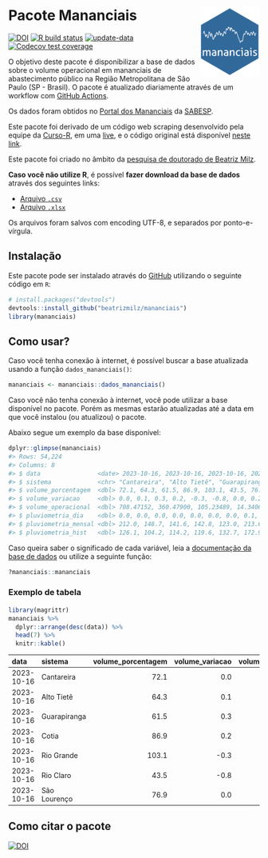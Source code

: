 
<!-- README.md is generated from README.Rmd. Please edit that file -->

# Pacote Mananciais <img src="man/figures/hexlogo.png" align="right" width = "120px"/>

<!-- badges: start -->

[![DOI](https://zenodo.org/badge/DOI/10.5281/zenodo.4733056.svg)](https://doi.org/10.5281/zenodo.4733056)
[![R build
status](https://github.com/beatrizmilz/mananciais/workflows/R-CMD-check/badge.svg)](https://github.com/beatrizmilz/mananciais/actions)
[![update-data](https://github.com/beatrizmilz/mananciais/actions/workflows/2-update_data.yaml/badge.svg)](https://github.com/beatrizmilz/mananciais/actions/workflows/2-update_data.yaml)
[![Codecov test
coverage](https://codecov.io/gh/beatrizmilz/mananciais/branch/master/graph/badge.svg)](https://codecov.io/gh/beatrizmilz/mananciais?branch=master)
<!-- badges: end -->

O objetivo deste pacote é disponibilizar a base de dados sobre o volume
operacional em mananciais de abastecimento público na Região
Metropolitana de São Paulo (SP - Brasil). O pacote é atualizado
diariamente através de um workflow com [GitHub
Actions](https://github.com/beatrizmilz/mananciais/actions).

Os dados foram obtidos no [Portal dos
Mananciais](http://mananciais.sabesp.com.br/Situacao) da
[SABESP](http://site.sabesp.com.br/site/Default.aspx).

Este pacote foi derivado de um código web scraping desenvolvido pela
equipe da [Curso-R](https://www.curso-r.com/), em uma
[live](https://youtu.be/jvZIxrMmOcQ), e o código original está
disponível [neste
link](https://github.com/curso-r/lives/blob/master/drafts/20200730_scraper_sabesp.R).

Este pacote foi criado no âmbito da [pesquisa de doutorado de Beatriz
Milz](https://beatrizmilz.github.io/tese/).

**Caso você não utilize R**, é possível **fazer download da base de
dados** através dos seguintes links:

- [Arquivo
  `.csv`](https://github.com/beatrizmilz/mananciais/raw/master/inst/extdata/mananciais.csv)
- [Arquivo
  `.xlsx`](https://github.com/beatrizmilz/mananciais/blob/master/inst/extdata/mananciais.xlsx?raw=true)

Os arquivos foram salvos com encoding UTF-8, e separados por
ponto-e-vírgula.

## Instalação

Este pacote pode ser instalado através do [GitHub](https://github.com/)
utilizando o seguinte código em `R`:

``` r
# install.packages("devtools")
devtools::install_github("beatrizmilz/mananciais")
library(mananciais)
```

## Como usar?

Caso você tenha conexão à internet, é possível buscar a base atualizada
usando a função `dados_mananciais()`:

``` r
mananciais <- mananciais::dados_mananciais() 
```

Caso você não tenha conexão à internet, você pode utilizar a base
disponível no pacote. Porém as mesmas estarão atualizadas até a data em
que você instalou (ou atualizou) o pacote.

Abaixo segue um exemplo da base disponível:

``` r
dplyr::glimpse(mananciais)
#> Rows: 54,224
#> Columns: 8
#> $ data                <date> 2023-10-16, 2023-10-16, 2023-10-16, 2023-10-16, 2…
#> $ sistema             <chr> "Cantareira", "Alto Tietê", "Guarapiranga", "Cotia…
#> $ volume_porcentagem  <dbl> 72.1, 64.3, 61.5, 86.9, 103.1, 43.5, 76.9, 72.1, 6…
#> $ volume_variacao     <dbl> 0.0, 0.1, 0.3, 0.2, -0.3, -0.8, 0.0, 0.2, 0.2, 0.2…
#> $ volume_operacional  <dbl> 708.47152, 360.47900, 105.23489, 14.34060, 115.649…
#> $ pluviometria_dia    <dbl> 0.0, 0.0, 0.0, 0.0, 0.0, 0.0, 0.0, 0.1, 0.0, 0.0, …
#> $ pluviometria_mensal <dbl> 212.0, 148.7, 141.6, 142.8, 123.0, 213.6, 191.4, 2…
#> $ pluviometria_hist   <dbl> 126.1, 104.2, 114.2, 119.6, 132.7, 172.9, 141.7, 1…
```

Caso queira saber o significado de cada variável, leia a [documentação
da base de
dados](https://beatrizmilz.github.io/mananciais/reference/mananciais.html)
ou utilize a seguinte função:

``` r
?mananciais::mananciais
```

### Exemplo de tabela

``` r
library(magrittr)
mananciais %>% 
  dplyr::arrange(desc(data)) %>% 
  head(7) %>%
  knitr::kable()
```

| data       | sistema      | volume_porcentagem | volume_variacao | volume_operacional | pluviometria_dia | pluviometria_mensal | pluviometria_hist |
|:-----------|:-------------|-------------------:|----------------:|-------------------:|-----------------:|--------------------:|------------------:|
| 2023-10-16 | Cantareira   |               72.1 |             0.0 |          708.47152 |                0 |               212.0 |             126.1 |
| 2023-10-16 | Alto Tietê   |               64.3 |             0.1 |          360.47900 |                0 |               148.7 |             104.2 |
| 2023-10-16 | Guarapiranga |               61.5 |             0.3 |          105.23489 |                0 |               141.6 |             114.2 |
| 2023-10-16 | Cotia        |               86.9 |             0.2 |           14.34060 |                0 |               142.8 |             119.6 |
| 2023-10-16 | Rio Grande   |              103.1 |            -0.3 |          115.64911 |                0 |               123.0 |             132.7 |
| 2023-10-16 | Rio Claro    |               43.5 |            -0.8 |            5.94007 |                0 |               213.6 |             172.9 |
| 2023-10-16 | São Lourenço |               76.9 |             0.0 |           68.33402 |                0 |               191.4 |             141.7 |

## Como citar o pacote

[![DOI](https://zenodo.org/badge/DOI/10.5281/zenodo.4733056.svg)](https://doi.org/10.5281/zenodo.4733056)
